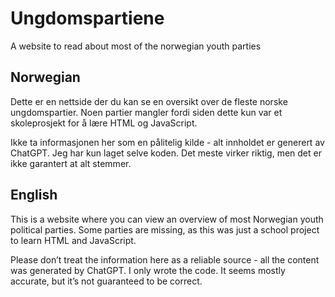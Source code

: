 # Ungdomspartiene
A website to read about most of the norwegian youth parties

## Norwegian
Dette er en nettside der du kan se en oversikt over de fleste norske ungdomspartier. Noen partier mangler fordi siden dette kun var et skoleprosjekt for å lære HTML og JavaScript.

Ikke ta informasjonen her som en pålitelig kilde - alt innholdet er generert av ChatGPT. Jeg har kun laget selve koden. Det meste virker riktig, men det er ikke garantert at alt stemmer.

## English
This is a website where you can view an overview of most Norwegian youth political parties. Some parties are missing, as this was just a school project to learn HTML and JavaScript.

Please don’t treat the information here as a reliable source - all the content was generated by ChatGPT. I only wrote the code. It seems mostly accurate, but it’s not guaranteed to be correct.

